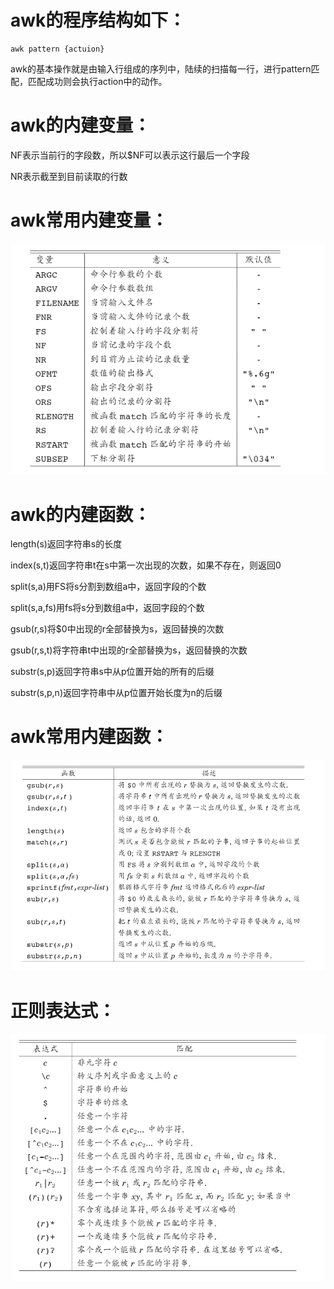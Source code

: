 # awk的程序结构如下：  

```shell
awk pattern {actuion}
```
awk的基本操作就是由输入行组成的序列中，陆续的扫描每一行，进行pattern匹配，匹配成功则会执行action中的动作。  

# awk的内建变量：  

NF表示当前行的字段数，所以$NF可以表示这行最后一个字段  

NR表示截至到目前读取的行数  

# awk常用内建变量：  

![title](https://raw.githubusercontent.com/liujinxi931204/image/master/gitnote/2020/05/18/1589767002974-1589767002976.png)
# awk的内建函数：  

length(s)返回字符串s的长度  

index(s,t)返回字符串t在s中第一次出现的次数，如果不存在，则返回0  

split(s,a)用FS将s分割到数组a中，返回字段的个数  

split(s,a,fs)用fs将s分到数组a中，返回字段的个数  

gsub(r,s)将$0中出现的r全部替换为s，返回替换的次数  

gsub(r,s,t)将字符串t中出现的r全部替换为s，返回替换的次数  

substr(s,p)返回字符串s中从p位置开始的所有的后缀  

substr(s,p,n)返回字符串中从p位置开始长度为n的后缀  

# awk常用内建函数：<br>
![title](https://raw.githubusercontent.com/liujinxi931204/image/master/gitnote/2020/05/18/1589767124676-1589767124678.png)
# 正则表达式：<br>
![title](https://raw.githubusercontent.com/liujinxi931204/image/master/gitnote/2020/05/18/1589767456222-1589767456225.png)






